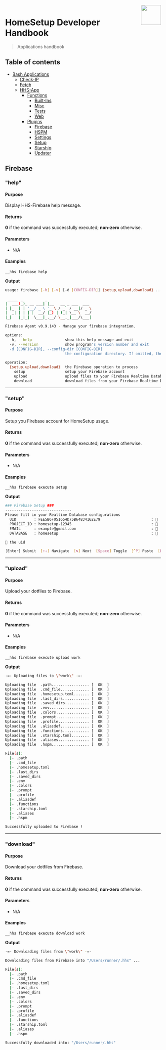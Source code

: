 <img src="https://iili.io/HvtxC1S.png" width="64" height="64" align="right" />

# HomeSetup Developer Handbook
>
> Applications handbook

## Table of contents

<!-- toc -->

- [Bash Applications](../../../../applications.md)
  - [Check-IP](../../check-ip.md#check-ip)
  - [Fetch](../../fetch.md#fetch)
  - [HHS-App](../../hhs-app.md#homesetup-application)
    - [Functions](../../hhs-app.md#functions)
      - [Built-Ins](../functions/built-ins.md)
      - [Misc](../functions/misc.md)
      - [Tests](../functions/tests.md)
      - [Web](../functions/web.md)
    - [Plugins](../../hhs-app.md#plug-ins)
      - [Firebase](firebase.md)
      - [HSPM](hspm.md)
      - [Settings](settings.md)
      - [Setup](setup.md)
      - [Starship](starship.md)
      - [Updater](updater.md)

<!-- tocstop -->

## Firebase

### "help"

#### **Purpose**

Display HHS-Firebase help message.

#### **Returns**

**0** if the command was successfully executed; **non-zero** otherwise.

#### **Parameters**

  - N/A

#### **Examples**

`__hhs firebase help`

**Output**

```bash
usage: firebase [-h] [-v] [-d [CONFIG-DIR]] {setup,upload,download} ...

 _____ _          _
|  ___(_)_ __ ___| |__   __ _ ___  ___
| |_  | | '__/ _ \ '_ \ / _` / __|/ _ \
|  _| | | | |  __/ |_) | (_| \__ \  __/
|_|   |_|_|  \___|_.__/ \__,_|___/\___|

Firebase Agent v0.9.143 - Manage your firebase integration.

options:
  -h, --help               show this help message and exit
  -v, --version            show program's version number and exit
  -d [CONFIG-DIR], --config-dir [CONFIG-DIR]
                           the configuration directory. If omitted, the User's home will be used.

operation:
  {setup,upload,download}  the Firebase operation to process
    setup                  setup your Firebase account
    upload                 upload files to your Firebase Realtime Database
    download               download files from your Firebase Realtime Database
```

------

### "setup"

#### **Purpose**

Setup you Firebase account for HomeSetup usage.

#### **Returns**

**0** if the command was successfully executed; **non-zero** otherwise.

#### **Parameters**

  - N/A

#### **Examples**

`__hhs firebase execute setup`

**Output**

```bash
### Firebase Setup ###
------------------------------
Please fill in your Realtime Database configurations
  UID        : FEE5B6F051654D75B64834162E79                       :   28/28
  PROJECT_ID : homesetup-12345                                    :   15/50
  EMAIL      : example@gmail.com                                  :   17/50
  DATABASE   : homesetup                                          :    9/50

 the uid

[Enter] Submit  [↑↓] Navigate  [↹] Next  [Space] Toggle  [^P] Paste  [Esc] Quit
```

------

### "upload"

#### **Purpose**

Upload your dotfiles to Firebase.

#### **Returns**

**0** if the command was successfully executed; **non-zero** otherwise.

#### **Parameters**

  - N/A

#### **Examples**

`__hhs firebase execute upload work`

**Output**

```bash
-=- Uploading files to \"work\" -=-

Uploading file  .path................. [  OK  ]
Uploading file  .cmd_file............. [  OK  ]
Uploading file  .homesetup.toml....... [  OK  ]
Uploading file  .last_dirs............ [  OK  ]
Uploading file  .saved_dirs........... [  OK  ]
Uploading file  .env.................. [  OK  ]
Uploading file  .colors............... [  OK  ]
Uploading file  .prompt............... [  OK  ]
Uploading file  .profile.............. [  OK  ]
Uploading file  .aliasdef............. [  OK  ]
Uploading file  .functions............ [  OK  ]
Uploading file  .starship.toml........ [  OK  ]
Uploading file  .aliases.............. [  OK  ]
Uploading file  .hspm................. [  OK  ]

File(s):
  |- .path
  |- .cmd_file
  |- .homesetup.toml
  |- .last_dirs
  |- .saved_dirs
  |- .env
  |- .colors
  |- .prompt
  |- .profile
  |- .aliasdef
  |- .functions
  |- .starship.toml
  |- .aliases
  |- .hspm

Successfully uploaded to Firebase !
```

------

### "download"

#### **Purpose**

Download your dotfiles from Firebase.

#### **Returns**

**0** if the command was successfully executed; **non-zero** otherwise.

#### **Parameters**

  - N/A

#### **Examples**

`__hhs firebase execute download work`

**Output**

```bash
-=- Downloading files from \"work\" -=-

Downloading files from Firebase into "/Users/runner/.hhs" ...

File(s):
  |- .path
  |- .cmd_file
  |- .homesetup.toml
  |- .last_dirs
  |- .saved_dirs
  |- .env
  |- .colors
  |- .prompt
  |- .profile
  |- .aliasdef
  |- .functions
  |- .starship.toml
  |- .aliases
  |- .hspm

Successfully downloaded into: "/Users/runner/.hhs"
```
